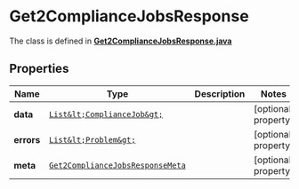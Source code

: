 

# Get2ComplianceJobsResponse

The class is defined in **[Get2ComplianceJobsResponse.java](../../src/main/java/example/micronaut/model/Get2ComplianceJobsResponse.java)**

## Properties

Name | Type | Description | Notes
------------ | ------------- | ------------- | -------------
**data** | [`List&lt;ComplianceJob&gt;`](ComplianceJob.md) |  |  [optional property]
**errors** | [`List&lt;Problem&gt;`](Problem.md) |  |  [optional property]
**meta** | [`Get2ComplianceJobsResponseMeta`](Get2ComplianceJobsResponseMeta.md) |  |  [optional property]





